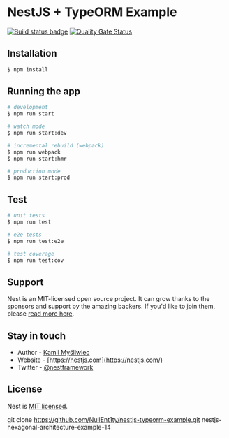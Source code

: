 # NestJS + TypeORM Example

[![Build status badge](https://travis-ci.com/NullEnt1ty/nestjs-typeorm-example.svg?branch=master)](https://travis-ci.com/NullEnt1ty/nestjs-typeorm-example)
[![Quality Gate Status](https://sonarcloud.io/api/project_badges/measure?project=NullEnt1ty_nestjs-typeorm-example&metric=alert_status)](https://sonarcloud.io/dashboard?id=NullEnt1ty_nestjs-typeorm-example)

## Installation

```bash
$ npm install
```

## Running the app

```bash
# development
$ npm run start

# watch mode
$ npm run start:dev

# incremental rebuild (webpack)
$ npm run webpack
$ npm run start:hmr

# production mode
$ npm run start:prod
```

## Test

```bash
# unit tests
$ npm run test

# e2e tests
$ npm run test:e2e

# test coverage
$ npm run test:cov
```

## Support

Nest is an MIT-licensed open source project. It can grow thanks to the sponsors and support by the amazing backers. If you'd like to join them, please [read more here](https://docs.nestjs.com/support).

## Stay in touch

- Author - [Kamil Myśliwiec](https://kamilmysliwiec.com)
- Website - [https://nestjs.com](https://nestjs.com/)
- Twitter - [@nestframework](https://twitter.com/nestframework)

## License

  Nest is [MIT licensed](LICENSE).



git clone https://github.com/NullEnt1ty/nestjs-typeorm-example.git nestjs-hexagonal-architecture-example-14
